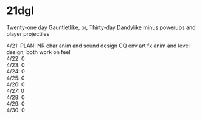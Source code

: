# 21dgl
Twenty-one day Gauntletlike, or, Thirty-day Dandylike minus powerups and player projectiles

4/21: PLAN! NR char anim and sound design CQ env art fx anim and level design; both work on feel  
4/22: 0  
4/23: 0  
4/24: 0  
4/25: 0  
4/26: 0  
4/27: 0  
4/28: 0  
4/29: 0  
4/30: 0  
